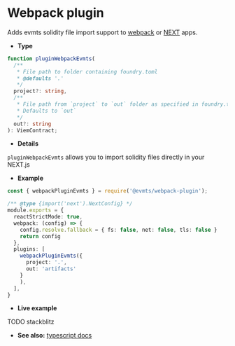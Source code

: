 # Webpack plugin

Adds evmts solidity file import support to [webpack](https://webpack.js.org/) or [NEXT](https://nextjs.org/) apps.

- **Type**

```ts
function pluginWebpackEvmts(
  /**
   * File path to folder containing foundry.toml
   * @defaults '.'
   */
  project?: string, 
  /**
   * File path from `project` to `out` folder as specified in foundry.toml
   * Defaults to `out`
   */
  out?: string
): ViemContract;
```

- **Details**

`pluginWebpackEvmts` allows you to import solidity files directly in your NEXT.js

- **Example**

```ts [example.ts]
const { webpackPluginEvmts } = require('@evmts/webpack-plugin');

/** @type {import('next').NextConfig} */
module.exports = {
  reactStrictMode: true,
  webpack: (config) => {
    config.resolve.fallback = { fs: false, net: false, tls: false }
    return config
  },
  plugins: [
    webpackPluginEvmts({
      project: '.',
      out: 'artifacts'
    }
    ),
  ],
}
```

- **Live example**

TODO stackblitz

- **See also:** [typescript docs](./typescript.md)

